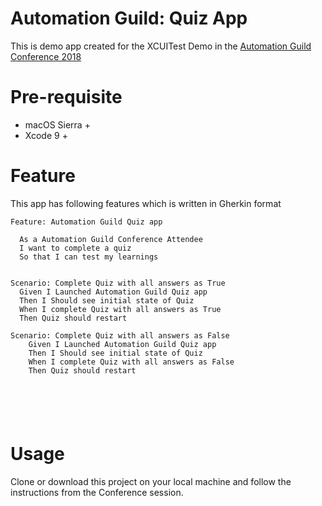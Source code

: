 # Automation Guild: Quiz App

This is demo app created for the XCUITest Demo in the [Automation Guild Conference 2018](https://automationguild.com/)

# Pre-requisite

* macOS Sierra +
* Xcode 9 +

# Feature

This app has following features which is written in Gherkin format

```
Feature: Automation Guild Quiz app

  As a Automation Guild Conference Attendee
  I want to complete a quiz
  So that I can test my learnings


Scenario: Complete Quiz with all answers as True
  Given I Launched Automation Guild Quiz app
  Then I Should see initial state of Quiz
  When I complete Quiz with all answers as True
  Then Quiz should restart

Scenario: Complete Quiz with all answers as False
    Given I Launched Automation Guild Quiz app
    Then I Should see initial state of Quiz
    When I complete Quiz with all answers as False
    Then Quiz should restart






```





# Usage

Clone or download this project on your local machine and follow the instructions from the Conference session.
